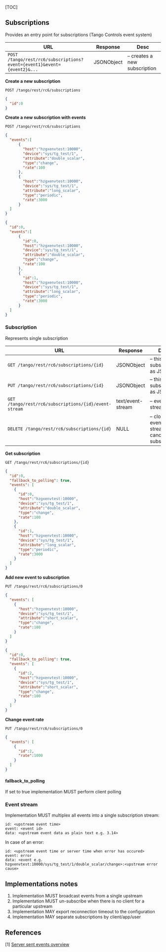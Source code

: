 [TOC]

## Subscriptions

Provides an entry point for subscriptions (Tango Controls event system)

| URL                                        | Response           | Desc
|-----------------------------------------|------------|--------------------------
|`POST /tango/rest/rc6/subscriptions?event={event1}&event={event2}&...`             | JSONObject | – creates a new subscription  

**Create a new subscription**

`POST /tango/rest/rc6/subscriptions`


```json
{
  "id":0
}
```

**Create a new subscription with events**

`POST /tango/rest/rc6/subscriptions`

```json
{
  "events":[
      {
        "host":"hzgxenvtest:10000",
        "device":"sys/tg_test/1",
        "attribute":"double_scalar",
        "type":"change",
        "rate":100
      },
      {
        "host":"hzgxenvtest:10000",
        "device":"sys/tg_test/1",
        "attribute":"long_scalar",
        "type":"periodic",
        "rate":3000
      }
  ]
}
```


```json
{
  "id":0,
  "events":[
      {
        "id":0,
        "host":"hzgxenvtest:10000",
        "device":"sys/tg_test/1",
        "attribute":"double_scalar",
        "type":"change",
        "rate":100
      },
      {
        "id":1,
        "host":"hzgxenvtest:10000",
        "device":"sys/tg_test/1",
        "attribute":"long_scalar",
        "type":"periodic",
        "rate":3000
      }
  ]
}
```

### Subscription

Represents single subscription

| URL                                        | Response           | Desc
|-----------------------------------------|------------|--------------------------
|`GET /tango/rest/rc6/subscriptions/{id}`              | JSONObject  | – this subscription as JSON 
|`PUT /tango/rest/rc6/subscriptions/{id}`              | JSONObject  | – this subscription as JSON
|`GET /tango/rest/rc6/subscriptions/{id}/event-stream` | text/event-stream  | – events stream
|`DELETE /tango/rest/rc6/subscriptions/{id}`           | NULL  | – closes events stream and cancels subscription

**Get subscription**

`GET /tango/rest/rc6/subscriptions/{id}`

```json
{
  "id":0,
  "fallback_to_polling": true,
  "events": [
    {
      "id":0,
      "host":"hzgxenvtest:10000",
      "device":"sys/tg_test/1",
      "attribute":"double_scalar",
      "type":"change",
      "rate":100
    },
    {
      "id":1,
      "host":"hzgxenvtest:10000",
      "device":"sys/tg_test/1",
      "attribute":"long_scalar",
      "type":"periodic",
      "rate":3000
    }
  ]
}
```

**Add new event to subscription**

`PUT /tango/rest/rc6/subscriptions/0`

```json
{
  "events": [
    {
      "host":"hzgxenvtest:10000",
      "device":"sys/tg_test/1",
      "attribute":"short_scalar",
      "type":"change",
      "rate":100
    }
  ]
}
```

```json
{
  "id":0,
  "fallback_to_polling": true,
  "events": [
    {
      "id":2,
      "host":"hzgxenvtest:10000",
      "device":"sys/tg_test/1",
      "attribute":"short_scalar",
      "type":"change",
      "rate":100
    }
  ]
}
```

**Change event rate**

`PUT /tango/rest/rc6/subscriptions/0`

```json
{
  "events": [
    {
      "id":2,
      "rate":1000
    }
  ]
}
```

#### fallback_to_polling

If set to true implementation MUST perform client polling  

### Event stream

Implementation MUST multiplex all events into a single subscription stream:

```
id: <upstream event time>
event: <event id> 
data: <upstream event data as plain text e.g. 3.14>
```

In case of an error:

```
id: <upstream event time or server time when error has occured>
event: error 
data: <event e.g. hzgxenvtest:10000/sys/tg_test/1/double_scalar/change>:<upstream error cause>
```

## Implementations notes

1. Implementation MUST broadcast events from a single upstream
2. Implementation MUST un-subscribe when there is no client for a particular upstream
3. Implementation MAY export reconnection timeout to the configuration
4. Implementation MAY separate subscriptions by client/app/user

## References

[1] [Server sent events overview](https://www.w3schools.com/html/html5_serversentevents.asp)
